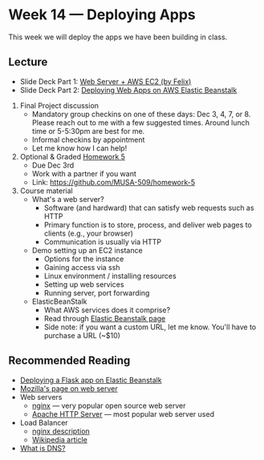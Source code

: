 # Week 14 — Deploying Apps

This week we will deploy the apps we have been building in class.

## Lecture

* Slide Deck Part 1: [Web Server + AWS EC2 (by Felix)](https://docs.google.com/presentation/d/1uDfwIXHNgJqzKG0_WLY5aNgwXMfaGKib5yC0elPnVr0/edit?usp=sharing)
* Slide Deck Part 2: [Deploying Web Apps on AWS Elastic Beanstalk](https://docs.google.com/presentation/d/1VnkE604jjZykjmAgstDeV4W-UVDSC1R_JQBGkJTdjHE/edit?usp=sharing)

1. Final Project discussion
   * Mandatory group checkins on one of these days: Dec 3, 4, 7, or 8. Please reach out to me with a few suggested times. Around lunch time or 5-5:30pm are best for me.
   * Informal checkins by appointment
   * Let me know how I can help!
2. Optional &amp; Graded [Homework 5](https://github.com/MUSA-509/homework-5)
   - Due Dec 3rd
   - Work with a partner if you want
   - Link: <https://github.com/MUSA-509/homework-5>
3. Course material
   * What's a web server?
     - Software (and hardward) that can satisfy web requests such as HTTP
     - Primary function is to store, process, and deliver web pages to clients (e.g., your browser)
     - Communication is usually via HTTP
   * Demo setting up an EC2 instance
     - Options for the instance
     - Gaining access via ssh
     - Linux environment / installing resources
     - Setting up web services
     - Running server, port forwarding
   * ElasticBeanStalk
     - What AWS services does it comprise?
     - Read through [Elastic Beanstalk page](https://aws.amazon.com/elasticbeanstalk/)
     - Side note: if you want a custom URL, let me know. You'll have to purchase a URL (~$10)

## Recommended Reading

* [Deploying a Flask app on Elastic Beanstalk](https://docs.aws.amazon.com/elasticbeanstalk/latest/dg/create-deploy-python-flask.html)
* [Mozilla's page on web server](https://developer.mozilla.org/en-US/docs/Learn/Common_questions/What_is_a_web_server)
* Web servers
  * [nginx](https://www.nginx.com/resources/glossary/nginx/) — very popular open source web server
  * [Apache HTTP Server](https://httpd.apache.org/) — most popular web server used
* Load Balancer
  * [nginx description](https://www.nginx.com/resources/glossary/load-balancing/)
  * [Wikipedia article](https://en.wikipedia.org/wiki/Load_balancing_(computing))
* [What is DNS?](https://www.cloudflare.com/learning/dns/what-is-dns/)
